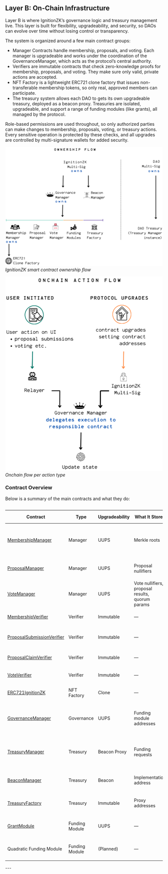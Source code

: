 ## Layer B: On-Chain Infrastructure 

Layer B is where IgnitionZK’s governance logic and treasury management live. This layer is built for flexibility, upgradeability, and security, so DAOs can evolve over time without losing control or transparency.

The system is organized around a few main contract groups:

- Manager Contracts handle membership, proposals, and voting. Each manager is upgradeable and works under the coordination of the GovernanceManager, which acts as the protocol’s central authority.
- Verifiers are immutable contracts that check zero-knowledge proofs for membership, proposals, and voting. They make sure only valid, private actions are accepted.
- NFT Factory is a lightweight ERC721 clone factory that issues non-transferable membership tokens, so only real, approved members can participate.
- The treasury system allows each DAO to gets its own upgradeable treasury, deployed as a beacon proxy. Treasuries are isolated, upgradeable, and support a range of funding modules (like grants), all managed by the protocol.

Role-based permissions are used throughout, so only authorized parties can make changes to membership, proposals, voting, or treasury actions. Every sensitive operation is protected by these checks, and all upgrades are controlled by multi-signature wallets for added security.

![Contract ownership](../frontend/src/assets/ownership-flow.png)
*IgnitionZK smart contract ownership flow*

![Contract ownership](../frontend/src/assets/onchain-flow.png)
*Onchain flow per action type*

### Contract Overview

Below is a summary of the main contracts and what they do:

<div style="overflow-x: auto;">

| Contract | Type | Upgradeability | What It Stores | What It Does | Owner |
|---|---|---|---|---|---|
| [MembershipManager](../hardhat/contracts/managers/MembershipManager.sol) | Manager | UUPS | Merkle roots | Deploys group NFTs, manages members, verifies membership | GovernanceManager |
| [ProposalManager](../hardhat/contracts/managers/ProposalManager.sol) | Manager | UUPS | Proposal nullifiers | Verifies proposal submissions and claims | GovernanceManager |
| [VoteManager](../hardhat/contracts/managers/VoteManager.sol) | Manager | UUPS | Vote nullifiers, proposal results, quorum params | Verifies votes, tracks proposal status | GovernanceManager |
| [MembershipVerifier](../hardhat/contracts/verifiers/MembershipVerifier.sol) | Verifier | Immutable | — | Checks membership proofs | — |
| [ProposalSubmissionVerifier](../hardhat/contracts/verifiers/ProposalVerifier.sol) | Verifier | Immutable | — | Checks proposal submission proofs | — |
| [ProposalClaimVerifier](../hardhat/contracts/verifiers/ProposalVerifier.sol) | Verifier | Immutable | — | Checks proposal claim proofs | — |
| [VoteVerifier](../hardhat/contracts/verifiers/VoteVerifier.sol) | Verifier | Immutable | — | Checks voting proofs | — |
| [ERC721IgnitionZK](../hardhat/contracts/token/ERC721IgnitionZK.sol) | NFT Factory | Clone | — | Deploys NFT clones for DAOs | MembershipManager |
| [GovernanceManager](../hardhat/contracts/governance/GovernanceManager.sol) | Governance | UUPS | Funding module addresses | Manages modules, delegates calls, protocol admin | IgnitionZK MultiSig |
| [TreasuryManager](../hardhat/contracts/treasury/TreasuryManager.sol) | Treasury | Beacon Proxy | Funding requests | Handles treasury logic, timelocks, admin controls | DAO Treasury MultiSig |
| [BeaconManager](../hardhat/contracts/treasury/BeaconManager.sol) | Treasury | Beacon | Implementation address | Upgrades all treasuries at once | IgnitionZK MultiSig |
| [TreasuryFactory](../hardhat/contracts/treasury/TreasuryFactory.sol)  | Treasury | Immutable | Proxy addresses | Deploys new treasury instances | GovernanceManager |
| [GrantModule](../hardhat/contracts/fundingModules/GrantModule.sol) | Funding Module | UUPS | — | Handles grant funding requests | GovernanceManager |
| Quadratic Funding Module | Funding Module | (Planned) | — | (Planned) Quadratic funding logic | GovernanceManager |
</div>
---


